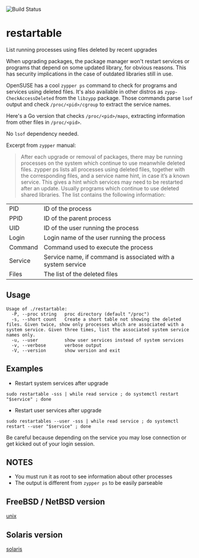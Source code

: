 ![Build Status](https://github.com/ricardobranco777/restartable/actions/workflows/ci.yml/badge.svg)

# restartable
List running processes using files deleted by recent upgrades

When upgrading packages, the package manager won't restart services or programs that depend on some updated library, for obvious reasons.  This has security implications in the case of outdated libraries still in use.

OpenSUSE has a cool `zypper ps` command to check for programs and services using deleted files.
It's also available in other distros as `zypp-CheckAccessDeleted` from the `libzypp` package.
Those commands parse `lsof` output and check `/proc/<pid>/cgroup` to extract the service names.

Here's a Go version that checks `/proc/<pid>/maps`, extracting information from other files in `/proc/<pid>`.

No `lsof` dependency needed.

Excerpt from `zypper` manual:

> After each upgrade or removal of packages, there may be running processes on the system which continue to use meanwhile deleted files. zypper ps lists all processes using deleted files, together
> with the corresponding files, and a service name hint, in case it’s a known service. This gives a hint which services may need to be restarted after an update. Usually programs which continue to
> use deleted shared libraries. The list contains the following information:
>

|   |   |
|---|---|
| PID | ID of the process
| PPID | ID of the parent process
| UID | ID of the user running the process
| Login | Login name of the user running the process
| Command | Command used to execute the process
| Service | Service name, if command is associated with a system service
| Files | The list of the deleted files

## Usage

```
Usage of ./restartable:
  -P, --proc string   proc directory (default "/proc")
  -s, --short count   Create a short table not showing the deleted files. Given twice, show only processes which are associated with a system service. Given three times, list the associated system service names only.
  -u, --user          show user services instead of system services
  -v, --verbose       verbose output
  -V, --version       show version and exit
```

## Examples

- Restart system services after upgrade

`sudo restartable -sss | while read service ; do systemctl restart "$service" ; done`

- Restart user services after upgrade

`sudo restartables --user -sss | while read service ; do systemctl restart --user "$service" ; done`

Be careful because depending on the service you may lose connection or get kicked out of your login session.

## NOTES

  - You must run it as root to see information about other processes
  - The output is different from `zypper ps` to be easily parseable

## FreeBSD / NetBSD version

[unix](unix)

## Solaris version

[solaris](solaris)
